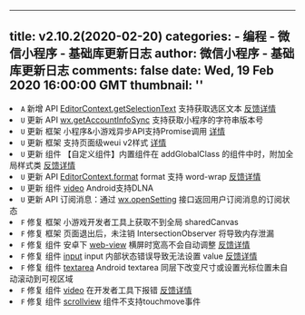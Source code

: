 
---
title: v2.10.2(2020-02-20)
categories: 
    - 编程
    - 微信小程序 - 基础库更新日志
author: 微信小程序 - 基础库更新日志
comments: false
date: Wed, 19 Feb 2020 16:00:00 GMT
thumbnail: ''
---

<div>   
<li><code>A</code> 新增 API <a href="https://developers.weixin.qq.com/miniprogram/dev/api/media/editor/EditorContext.getSelectionText.html">EditorContext.getSelectionText</a> 支持获取选区文本  <a href="https://developers.weixin.qq.com/community/develop/doc/00066037888ed80539e92b02c56400" target="_blank" rel="noopener noreferrer">反馈详情<span></span></a></li> <li><code>U</code> 更新 API <a href="https://developers.weixin.qq.com/miniprogram/dev/api/open-api/account-info/wx.getAccountInfoSync.html">wx.getAccountInfoSync</a> 支持获取小程序的字符串版本号</li> <li><code>U</code> 更新 框架 小程序&小游戏异步API支持Promise调用 <a href="https://developers.weixin.qq.com/miniprogram/dev/framework/app-service/api.html">详情</a></li> <li><code>U</code> 更新 框架 支持页面级weui v2样式  <a href="https://developers.weixin.qq.com/miniprogram/dev/reference/configuration/page.html">详情</a></li> <li><code>U</code> 更新 组件 【自定义组件】内置组件在 addGlobalClass 的组件中时，附加全局样式类  <a href="https://developers.weixin.qq.com/community/develop/doc/000e8c186703504b59889c43153c00" target="_blank" rel="noopener noreferrer">反馈详情<span></span></a></li> <li><code>U</code> 更新 API <a href="https://developers.weixin.qq.com/miniprogram/dev/api/media/editor/EditorContext.format.html">EditorContext.format</a> format 支持  word-wrap   <a href="https://developers.weixin.qq.com/community/develop/doc/000e4c2dcf03909c3fc96500051c00" target="_blank" rel="noopener noreferrer">反馈详情<span></span></a></li> <li><code>U</code> 更新 组件 <a href="https://developers.weixin.qq.com/miniprogram/dev/component/video.html">video</a> Android支持DLNA</li> <li><code>U</code> 更新 API 订阅消息：通过 <a href="https://developers.weixin.qq.com/miniprogram/dev/api/open-api/setting/wx.openSetting.html">wx.openSetting</a> 接口返回用户订阅消息的订阅状态</li> <li><code>F</code> 修复 框架 小游戏开发者工具上获取不到全局 sharedCanvas</li> <li><code>F</code> 修复 框架 页面退出后，未注销 IntersectionObserver 将导致内存泄漏</li> <li><code>F</code> 修复 组件 安卓下 <a href="https://developers.weixin.qq.com/miniprogram/dev/component/web-view.html">web-view</a> 横屏时宽高不会自动调整  <a href="https://developers.weixin.qq.com/community/develop/doc/000a428881c420aa3e89ee88251400" target="_blank" rel="noopener noreferrer">反馈详情<span></span></a></li> <li><code>F</code> 修复 组件 <a href="https://developers.weixin.qq.com/miniprogram/dev/component/input.html">input</a> input 内部状态错误导致无法设置 value  <a href="https://developers.weixin.qq.com/community/develop/doc/000e8eb7ce00d8c438e9ab69356800" target="_blank" rel="noopener noreferrer">反馈详情<span></span></a></li> <li><code>F</code> 修复 组件 <a href="https://developers.weixin.qq.com/miniprogram/dev/component/textarea.html">textarea</a> Android textarea 同层下改变尺寸或设置光标位置未自动滚动到可视区域</li> <li><code>F</code> 修复 组件 <a href="https://developers.weixin.qq.com/miniprogram/dev/component/video.html">video</a> 在开发者工具下报错  <a href="https://developers.weixin.qq.com/community/develop/doc/000e0672f84448ca8bc9cfb8458400" target="_blank" rel="noopener noreferrer">反馈详情<span></span></a></li> <li><code>F</code> 修复 组件 <a href="https://developers.weixin.qq.com/miniprogram/dev/framework/release/(scrollview)">scrollview</a> 组件不支持touchmove事件</li>  
</div>
            